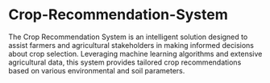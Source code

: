# Crop-Recommendation-System
The Crop Recommendation System is an intelligent solution designed to assist farmers and agricultural stakeholders in making informed decisions about crop selection. Leveraging machine learning algorithms and extensive agricultural data, this system provides tailored crop recommendations based on various environmental and soil parameters.
